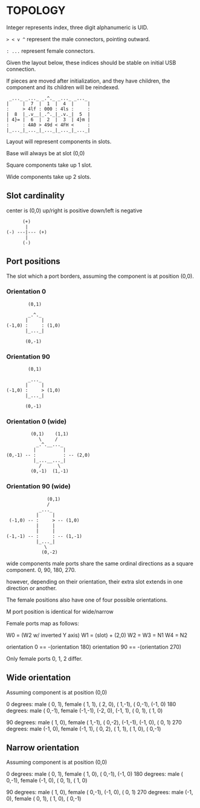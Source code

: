 # TOPOLOGY

Integer represents index, three digit alphanumeric is UID.

`> < v ^` represent the male connectors, pointing outward.

`: ...` represent female connectors.

Given the layout below, these indices should be stable on initial USB connection.

If pieces are moved after initialization, and they have children, the component and its children will be reindexed.

```
 _..._ _..._ _.^._ _..._ _..._
|     |  7  |  1  |  4  |     |
:     > 4lf : 000 : 4ls :     :
|  8  |_.v__|_.^._|_.v._|  5  |
| 4}= |  6  |  2  |  3  | 4}m |
:     : 4A0 > 49d < 4FH <     :
|_..._|_..._|_..._|_..._|_..._|

```

Layout will represent components in slots.

Base will always be at slot (0,0)

Square components take up 1 slot.

Wide components take up 2 slots.

## Slot cardinality

center is (0,0)
up/right is positive
down/left is negative

```
      (+)
       |
(-) ---|--- (+)
       |
      (-)
```

## Port positions

The slot which a port borders, assuming
the component is at position (0,0).

### Orientation 0

```
        (0,1)

        _.^._
       |     |
(-1,0) :     : (1,0)
       |_..._|

       (0,-1)
```

### Orientation 90

```
        (0,1)

        _..._
       |     |
(-1,0) :     > (1,0)
       |_..._|

       (0,-1)
```

### Orientation 0 (wide)

```
         (0,1)    (1,1)
            \     /
           _.^.__..._
          |          |
(0,-1) -- :          : -- (2,0)
          |_...__..._|
            /      \
         (0,-1)  (1,-1)
```

### Orientation 90 (wide)

```
               (0,1)
               / 
            _..._
           |     |
 (-1,0) -- :     > -- (1,0)
           |     |
           |     |
(-1,-1) -- :     : -- (1,-1)
           |_..._|
              \
             (0,-2)

```

wide components male ports share the same ordinal directions
as a square component. 0, 90, 180, 270.

however, depending on their orientation, their extra slot
extends in one direction or another.

The female positions also have one of four possible orientations.

M port position is identical for wide/narrow

Female ports map as follows:

W0 = (W2 w/ inverted Y axis)
W1 = (slot) + (2,0)
W2 =
W3 = N1
W4 = N2

orientation  0 == -(orientation 180)
orientation 90 == -(orientation 270)

Only female ports 0, 1, 2 differ.

## Wide orientation

Assuming component is at position (0,0)

  0 degrees: male ( 0, 1), female ( 1, 1), ( 2, 0), ( 1,-1), ( 0,-1), (-1, 0)
180 degrees: male ( 0,-1), female (-1,-1), (-2, 0), (-1, 1), ( 0, 1), ( 1, 0)

 90 degrees: male ( 1, 0), female ( 1,-1), ( 0,-2), (-1,-1), (-1, 0), ( 0, 1)
270 degrees: male (-1, 0), female (-1, 1), ( 0, 2), ( 1, 1), ( 1, 0), ( 0,-1)

## Narrow orientation

Assuming component is at position (0,0)

  0 degrees: male ( 0, 1), female ( 1, 0), ( 0,-1), (-1, 0)
180 degrees: male ( 0,-1), female (-1, 0), ( 0, 1), ( 1, 0)

 90 degrees: male ( 1, 0), female ( 0,-1), (-1, 0), ( 0, 1)
270 degrees: male (-1, 0), female ( 0, 1), ( 1, 0), ( 0,-1)

